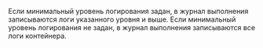 Если минимальный уровень логирования задан, в журнал выполнения записываются логи указанного уровня и выше. Если минимальный уровень логирования не задан, в журнал выполнения записываются все логи контейнера.